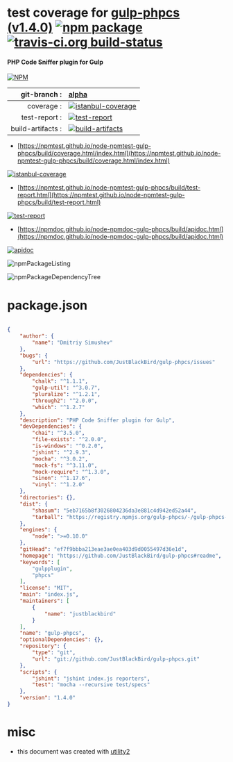 # test coverage for  [gulp-phpcs (v1.4.0)](https://github.com/JustBlackBird/gulp-phpcs#readme)  [![npm package](https://img.shields.io/npm/v/npmtest-gulp-phpcs.svg?style=flat-square)](https://www.npmjs.org/package/npmtest-gulp-phpcs) [![travis-ci.org build-status](https://api.travis-ci.org/npmtest/node-npmtest-gulp-phpcs.svg)](https://travis-ci.org/npmtest/node-npmtest-gulp-phpcs)
#### PHP Code Sniffer plugin for Gulp

[![NPM](https://nodei.co/npm/gulp-phpcs.png?downloads=true&downloadRank=true&stars=true)](https://www.npmjs.com/package/gulp-phpcs)

| git-branch : | [alpha](https://github.com/npmtest/node-npmtest-gulp-phpcs/tree/alpha)|
|--:|:--|
| coverage : | [![istanbul-coverage](https://npmtest.github.io/node-npmtest-gulp-phpcs/build/coverage.badge.svg)](https://npmtest.github.io/node-npmtest-gulp-phpcs/build/coverage.html/index.html)|
| test-report : | [![test-report](https://npmtest.github.io/node-npmtest-gulp-phpcs/build/test-report.badge.svg)](https://npmtest.github.io/node-npmtest-gulp-phpcs/build/test-report.html)|
| build-artifacts : | [![build-artifacts](https://npmtest.github.io/node-npmtest-gulp-phpcs/glyphicons_144_folder_open.png)](https://github.com/npmtest/node-npmtest-gulp-phpcs/tree/gh-pages/build)|

- [https://npmtest.github.io/node-npmtest-gulp-phpcs/build/coverage.html/index.html](https://npmtest.github.io/node-npmtest-gulp-phpcs/build/coverage.html/index.html)

[![istanbul-coverage](https://npmtest.github.io/node-npmtest-gulp-phpcs/build/screenCapture.buildCi.browser.%252Ftmp%252Fbuild%252Fcoverage.lib.html.png)](https://npmtest.github.io/node-npmtest-gulp-phpcs/build/coverage.html/index.html)

- [https://npmtest.github.io/node-npmtest-gulp-phpcs/build/test-report.html](https://npmtest.github.io/node-npmtest-gulp-phpcs/build/test-report.html)

[![test-report](https://npmtest.github.io/node-npmtest-gulp-phpcs/build/screenCapture.buildCi.browser.%252Ftmp%252Fbuild%252Ftest-report.html.png)](https://npmtest.github.io/node-npmtest-gulp-phpcs/build/test-report.html)

- [https://npmdoc.github.io/node-npmdoc-gulp-phpcs/build/apidoc.html](https://npmdoc.github.io/node-npmdoc-gulp-phpcs/build/apidoc.html)

[![apidoc](https://npmdoc.github.io/node-npmdoc-gulp-phpcs/build/screenCapture.buildCi.browser.%252Ftmp%252Fbuild%252Fapidoc.html.png)](https://npmdoc.github.io/node-npmdoc-gulp-phpcs/build/apidoc.html)

![npmPackageListing](https://npmtest.github.io/node-npmtest-gulp-phpcs/build/screenCapture.npmPackageListing.svg)

![npmPackageDependencyTree](https://npmtest.github.io/node-npmtest-gulp-phpcs/build/screenCapture.npmPackageDependencyTree.svg)



# package.json

```json

{
    "author": {
        "name": "Dmitriy Simushev"
    },
    "bugs": {
        "url": "https://github.com/JustBlackBird/gulp-phpcs/issues"
    },
    "dependencies": {
        "chalk": "^1.1.1",
        "gulp-util": "^3.0.7",
        "pluralize": "^1.2.1",
        "through2": "^2.0.0",
        "which": "^1.2.7"
    },
    "description": "PHP Code Sniffer plugin for Gulp",
    "devDependencies": {
        "chai": "^3.5.0",
        "file-exists": "^2.0.0",
        "is-windows": "^0.2.0",
        "jshint": "^2.9.3",
        "mocha": "^3.0.2",
        "mock-fs": "^3.11.0",
        "mock-require": "^1.3.0",
        "sinon": "^1.17.6",
        "vinyl": "^1.2.0"
    },
    "directories": {},
    "dist": {
        "shasum": "5eb7165b8f3026804236da3e881c4d942ed52a44",
        "tarball": "https://registry.npmjs.org/gulp-phpcs/-/gulp-phpcs-1.4.0.tgz"
    },
    "engines": {
        "node": ">=0.10.0"
    },
    "gitHead": "ef7f9bbba213eae3ae0ea403d9d0055497d36e1d",
    "homepage": "https://github.com/JustBlackBird/gulp-phpcs#readme",
    "keywords": [
        "gulpplugin",
        "phpcs"
    ],
    "license": "MIT",
    "main": "index.js",
    "maintainers": [
        {
            "name": "justblackbird"
        }
    ],
    "name": "gulp-phpcs",
    "optionalDependencies": {},
    "repository": {
        "type": "git",
        "url": "git://github.com/JustBlackBird/gulp-phpcs.git"
    },
    "scripts": {
        "jshint": "jshint index.js reporters",
        "test": "mocha --recursive test/specs"
    },
    "version": "1.4.0"
}
```



# misc
- this document was created with [utility2](https://github.com/kaizhu256/node-utility2)
